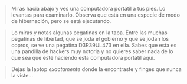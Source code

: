 > Miras hacia abajo y ves una computadora portátil a tus pies.  Lo levantas para examinarlo.  Observa que está en una especie de modo de hibernación, pero se está ejecutando.

 >Lo miras y notas algunas pegatinas en la tapa.  Entre las muchas pegatinas de libertad, que se joda el gobierno y que se jodan los copros, se ve una pegatina D3R39UL473 en ella.  Sabes que esta es una pandilla de hackers muy notoria y no quieres saber nada de lo que sea que esté haciendo esta computadora portátil aquí.

 >Dejas la laptop *exactamente* donde la encontraste y finges que nunca la viste...
